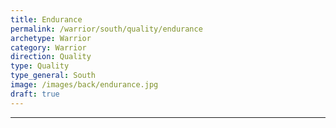 ```yaml
---
title: Endurance
permalink: /warrior/south/quality/endurance
archetype: Warrior
category: Warrior
direction: Quality
type: Quality
type_general: South
image: /images/back/endurance.jpg
draft: true
---
```


---

